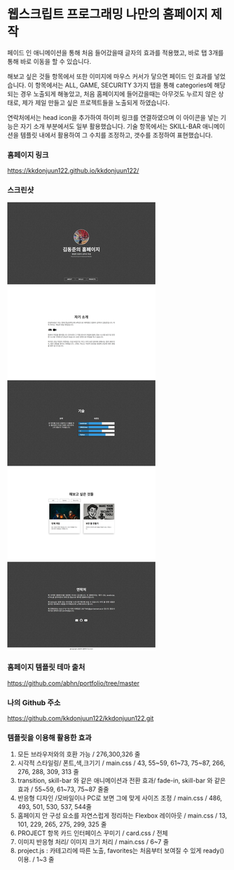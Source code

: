 # 웹스크립트 프로그래밍 나만의 홈페이지 제작

페이드 인 애니메이션을 통해 처음 들어갔을때 글자의 효과를 적용했고, 바로 탭 3개를 통해 바로 이동을 할 수 있습니다.

해보고 싶은 것들 항목에서 또한 이미지에 마우스 커서가 닿으면 페이드 인 효과를 넣었습니다. 이 항목에서는 ALL, GAME, SECURITY 3가지 탭을 통해
categories에 해당되는 경우 노출되게 해놓았고, 처음 홈페이지에 들어갔을때는 아무것도 누르지 않은 상태로, 제가 제일 만들고 싶은 프로젝트들을 노출되게 하였습니다.

연락처에서는 head icon을 추가하여 하이퍼 링크를 연결하였으며 이 아이콘을 넣는 기능은 자기 소개 부분에서도 일부 활용했습니다.
기술 항목에서는 SKILL-BAR 애니메이션을 템플릿 내에서 활용하여 그 수치를 조정하고, 갯수를 조정하여 표현했습니다.


### 홈페이지 링크
https://kkdonjuun122.github.io/kkdonjuun122/

### 스크린샷
![homepage](tmp/screenshot.png?raw=true "Homepage")

### 홈페이지 템플릿 테마 출처

https://github.com/abhn/portfolio/tree/master

### 나의 Github 주소

https://github.com/kkdonjuun122/kkdonjuun122.git

### 템플릿을 이용해 활용한 효과

1. 모든 브라우저와의 호환 가능 / 276,300,326 줄
2. 시각적 스타일링/ 폰트,색,크기기 / main.css / 43, 55~59, 61~73, 75~87, 266, 276, 288, 309, 313 줄
3. transition, skill-bar 와 같은 애니메이션과 전환 효과/  fade-in, skill-bar 와 같은 효과 / 55~59, 61~73, 75~87 줄줄
4. 반응형 디자인 /모바일이나 PC로 보면 그에 맞게 사이즈 조정 / main.css / 486, 493, 501, 530, 537, 544줄
5. 홈페이지 안 구성 요소를 자연스럽게 정리하는 Flexbox 레이아웃 / main.css / 13, 101, 229, 265, 275, 299, 325 줄
6. PROJECT 항목 카드 인터페이스 꾸미기 / card.css / 전체
7. 이미지 반응형 처리/ 이미지 크기 처리 / main.css / 6~7 줄
8. project.js : 카테고리에 따른 노출, favorites는 처음부터 보여질 수 있게 ready() 이용. / 1~3 줄
